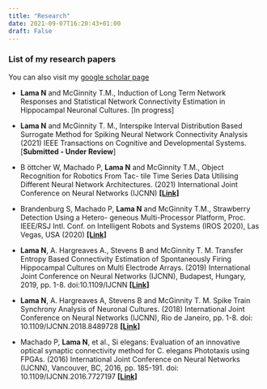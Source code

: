 ```yaml
---
title: "Research"
date: 2021-09-07T16:20:43+01:00
draft: False
---
```



### List of my research papers 
You can also visit my [google scholar page](https://scholar.google.co.uk/citations?user=IkKWZHAAAAAJ&hl=en)

+ **Lama N** and McGinnity T.M., Induction of Long Term Network Responses and Statistical Network Connectivity Estimation in Hippocampal Neuronal Cultures. [In progress]

+ **Lama N** and McGinnity T. M., Interspike Interval Distribution Based Surrogate Method for Spiking Neural Network Connectivity Analysis (2021) IEEE Transactions on Cognitive and Developmental Systems. [**Submitted - Under Review**]

+ B ̈ottcher W, Machado P, **Lama N** and McGinnity T.M., Object Recognition for Robotics From Tac- tile Time Series Data Utilising Different Neural Network Architectures. (2021) International Joint Conference on Neural Networks (IJCNN) **[[Link]](https://arxiv.org/pdf/2109.04573.pdf)**

+ Brandenburg S, Machado P, **Lama N** and McGinnity T.M., Strawberry Detection Using a Hetero- geneous Multi-Processor Platform, Proc. IEEE/RSJ Intl. Conf. on Intelligent Robots and Systems (IROS 2020), Las Vegas, USA (2020) **[[Link]](https://www.researchgate.net/publication/345686254_Strawberry_Detection_Using_a_Heterogeneous_Multi-Processor_Platform)**

+ **Lama N**, A. Hargreaves A., Stevens B and McGinnity T. M. Transfer Entropy Based Connectivity Estimation of Spontaneously Firing Hippocampal Cultures on Multi Electrode Arrays. (2019) International Joint Conference on Neural Networks (IJCNN), Budapest, Hungary, 2019, pp. 1-8. doi:10.1109/IJCNN **[[Link]](https://ieeexplore.ieee.org/abstract/document/8851864)**

+ **Lama N**, A. Hargreaves A, Stevens B and McGinnity T. M. Spike Train Synchrony Analysis of Neuronal Cultures. (2018) International Joint Conference on Neural Networks (IJCNN), Rio de Janeiro, pp. 1-8. doi: 10.1109/IJCNN.2018.8489728 **[[Link]](https://ieeexplore.ieee.org/document/8489728)**

+ Machado P, **Lama N**, et al., Si elegans: Evaluation of an innovative optical synaptic connectivity method for C. elegans Phototaxis using FPGAs. (2016) International Joint Conference on Neural Networks (IJCNN), Vancouver, BC, 2016, pp. 185-191. doi: 10.1109/IJCNN.2016.7727197 **[[Link]](https://ieeexplore.ieee.org/document/7727197)**
